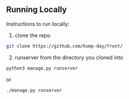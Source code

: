
## Running Locally

Instructions to run locally:
1. clone the repo
```bash
git clone https://github.com/hump-day/front/
```
2. runserver from the directory you cloned into
  ```bash
  python3 manage.py runserver
```
or
```bash
./manage.py runserver
```
